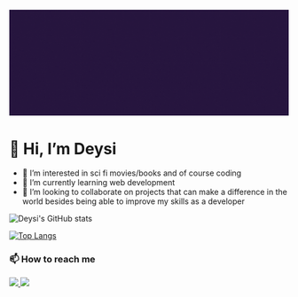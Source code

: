 ![capaGithub](capaGithub.gif)

# 👋 Hi, I’m Deysi
- 👀 I’m interested in sci fi movies/books and of course coding
- 🌱 I’m currently learning web development
- 💞️ I’m looking to collaborate on projects that can make a difference in the world besides being able to improve my skills as a developer


![Deysi's GitHub stats](https://github-readme-stats.vercel.app/api?username=DeysiLopes&show_icons=true&theme=radical)


[![Top Langs](https://github-readme-stats.vercel.app/api/top-langs/?username=DeysiLopes&layout=compact&theme=radical)](https://github.com/DeysiLopes/github-readme-stats)



### 📫 How to reach me 
<a href="https://www.linkedin.com/in/<deysilopes21>" alt="linkedin" target="_blank">

<img src="https://img.shields.io/badge/LinkedIn-%230077B5.svg?&style=flat-square&logo=linkedin&logoColor=white">

</a>

<a href="mailto:<deysilinconl@gmail.com>" alt="gmail" target="_blank">

<img src="https://img.shields.io/badge/-Gmail-FF0000?style=flat-square&labelColor=FF0000&logo=gmail&logoColor=white&link=mailto:<deysilinconl@gmail.co>" />

</a>

</a>

<!---
DeysiLopes/DeysiLopes is a ✨ special ✨ repository because its `README.md` (this file) appears on your GitHub profile.
You can click the Preview link to take a look at your changes.
--->
